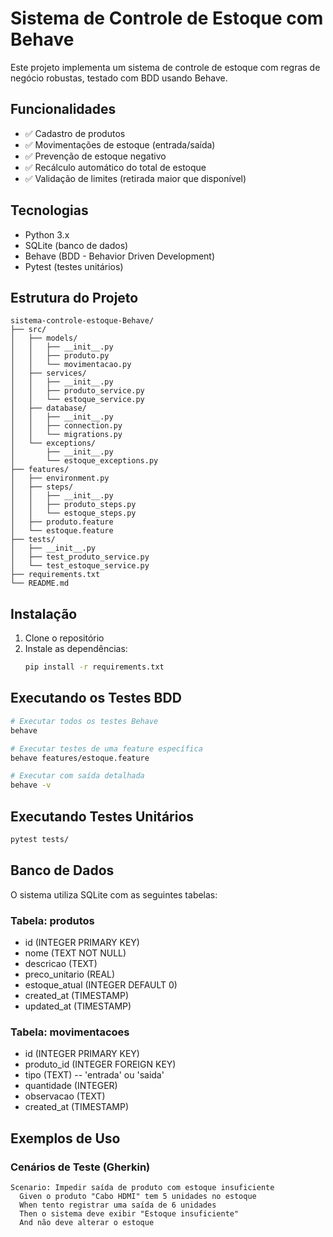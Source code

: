# Sistema de Controle de Estoque com Behave

Este projeto implementa um sistema de controle de estoque com regras de negócio robustas, testado com BDD usando Behave.

## Funcionalidades

- ✅ Cadastro de produtos
- ✅ Movimentações de estoque (entrada/saída)
- ✅ Prevenção de estoque negativo
- ✅ Recálculo automático do total de estoque
- ✅ Validação de limites (retirada maior que disponível)

## Tecnologias

- Python 3.x
- SQLite (banco de dados)
- Behave (BDD - Behavior Driven Development)
- Pytest (testes unitários)

## Estrutura do Projeto

```
sistema-controle-estoque-Behave/
├── src/
│   ├── models/
│   │   ├── __init__.py
│   │   ├── produto.py
│   │   └── movimentacao.py
│   ├── services/
│   │   ├── __init__.py
│   │   ├── produto_service.py
│   │   └── estoque_service.py
│   ├── database/
│   │   ├── __init__.py
│   │   ├── connection.py
│   │   └── migrations.py
│   └── exceptions/
│       ├── __init__.py
│       └── estoque_exceptions.py
├── features/
│   ├── environment.py
│   ├── steps/
│   │   ├── __init__.py
│   │   ├── produto_steps.py
│   │   └── estoque_steps.py
│   ├── produto.feature
│   └── estoque.feature
├── tests/
│   ├── __init__.py
│   ├── test_produto_service.py
│   └── test_estoque_service.py
├── requirements.txt
└── README.md
```

## Instalação

1. Clone o repositório
2. Instale as dependências:
   ```bash
   pip install -r requirements.txt
   ```

## Executando os Testes BDD

```bash
# Executar todos os testes Behave
behave

# Executar testes de uma feature específica
behave features/estoque.feature

# Executar com saída detalhada
behave -v
```

## Executando Testes Unitários

```bash
pytest tests/
```

## Banco de Dados

O sistema utiliza SQLite com as seguintes tabelas:

### Tabela: produtos

- id (INTEGER PRIMARY KEY)
- nome (TEXT NOT NULL)
- descricao (TEXT)
- preco_unitario (REAL)
- estoque_atual (INTEGER DEFAULT 0)
- created_at (TIMESTAMP)
- updated_at (TIMESTAMP)

### Tabela: movimentacoes

- id (INTEGER PRIMARY KEY)
- produto_id (INTEGER FOREIGN KEY)
- tipo (TEXT) -- 'entrada' ou 'saida'
- quantidade (INTEGER)
- observacao (TEXT)
- created_at (TIMESTAMP)

## Exemplos de Uso

### Cenários de Teste (Gherkin)

```gherkin
Scenario: Impedir saída de produto com estoque insuficiente
  Given o produto "Cabo HDMI" tem 5 unidades no estoque
  When tento registrar uma saída de 6 unidades
  Then o sistema deve exibir "Estoque insuficiente"
  And não deve alterar o estoque
```
